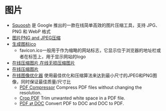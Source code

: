 # 图片

- [Squoosh](https://github.com/GoogleChromeLabs/squoosh) 是 Google 推出的一款在线简单高效的图片压缩工具，支持 JPG、PNG 和 WebP 格式
- [图片PNG and JPEG压缩](https://tinypng.com/)
- [生成图标ico](http://www.bitbug.net/)
  - favicon.ico一般用于作为缩略的网站标志，它显示位于浏览器的地址栏或者在标签上，用于显示网站的logo
- [在线压缩图片,在线无损压缩图片](https://www.bejson.com/ui/compress_img/)
- [在线压缩图片](https://www.yasuotu.com/)
- [在线图像优化器](https://imagecompressor.com/zh/) 使用最佳优化和压缩算法来达到最小尺寸的JPEG和PNG图像，同时保证最佳质量/尺寸比
  - [PDF Compressor](https://pdfcompressor.com/) Compress PDF files without changing the resolution.
  - [Crop PDF](https://croppdf.com/) Trim unwanted white space in a PDF file.
  - [PDF ⇄ DOC](https://pdfdoc.com/) Convert PDF to DOC and DOC to PDF.
